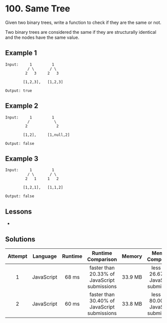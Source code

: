 # 100. Same Tree

Given two binary trees, write a function to check if they are the same or not.

Two binary trees are considered the same if they are structurally identical and the nodes have the same value.

## Example 1

```
Input:     1         1
          / \       / \
         2   3     2   3

        [1,2,3],   [1,2,3]

Output: true
```

## Example 2

```
Input:     1         1
          /           \
         2             2

        [1,2],     [1,null,2]

Output: false
```

## Example 3

```
Input:     1         1
          / \       / \
         2   1     1   2

        [1,2,1],   [1,1,2]

Output: false
```

## Lessons

- 

## Solutions

|Attempt|Language|Runtime|Runtime Comparison|Memory|Memory Comparison|
|:-:|:-:|:-:|:-:|:-:|:-:|
|1|JavaScript|68 ms|faster than 20.33% of JavaScript submissions|33.9 MB|less than 26.67% of JavaScript submissions|
|2|JavaScript|60 ms|faster than 30.40% of JavaScript submissions|33.8 MB|less than 80.00% of JavaScript submissions|
